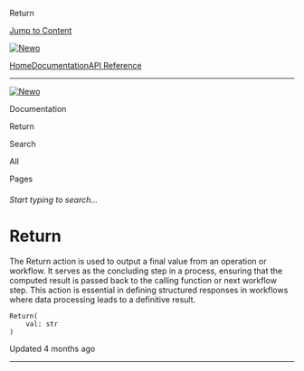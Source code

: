 Return

[Jump to Content](#content)

[![Newo](https://files.readme.io/895bdeef8322f081f6d0f4507a17e414930dfddfddf1de452f458dc00698ca84-small-svgviewer-png-output_9.png)](/)

[Home](/)[Documentation](index.md)[API Reference](/reference)

* * *

[![Newo](https://files.readme.io/895bdeef8322f081f6d0f4507a17e414930dfddfddf1de452f458dc00698ca84-small-svgviewer-png-output_9.png)](/)

Documentation

Return

Search

All

Pages

###### Start typing to search…

# Return

The Return action is used to output a final value from an operation or workflow. It serves as the concluding step in a process, ensuring that the computed result is passed back to the calling function or next workflow step. This action is essential in defining structured responses in workflows where data processing leads to a definitive result.

```
Return(
    val: str
)
```

Updated 4 months ago

* * *
